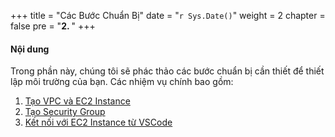 +++
title = "Các Bước Chuẩn Bị"
date = "`r Sys.Date()`" 
weight = 2
chapter = false
pre = "<b>2. </b>"
+++

#### Nội dung

Trong phần này, chúng tôi sẽ phác thảo các bước chuẩn bị cần thiết để thiết lập môi trường của bạn. Các nhiệm vụ chính bao gồm:

1. [Tạo VPC và EC2 Instance](2.1-createvpcec2)
2. [Tạo Security Group](2.2-securitygroup)
3. [Kết nối với EC2 Instance từ VSCode](2.3-vscodessh)

